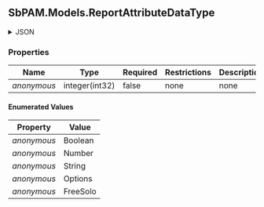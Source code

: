 
<h2 id="tocS_SbPAM.Models.ReportAttributeDataType">SbPAM.Models.ReportAttributeDataType</h2>

<a id="schemasbpam.models.reportattributedatatype"></a>
<a id="schema_SbPAM.Models.ReportAttributeDataType"></a>
<a id="tocSsbpam.models.reportattributedatatype"></a>
<a id="tocssbpam.models.reportattributedatatype"></a>

<details><summary>JSON</summary>


```json
"Boolean"

```


</details>

### Properties

|Name|Type|Required|Restrictions|Description|
|---|---|---|---|---|
|*anonymous*|integer(int32)|false|none|none|

#### Enumerated Values

|Property|Value|
|---|---|
|*anonymous*|Boolean|
|*anonymous*|Number|
|*anonymous*|String|
|*anonymous*|Options|
|*anonymous*|FreeSolo|


